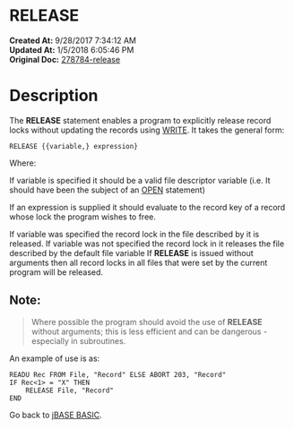 # RELEASE

**Created At:** 9/28/2017 7:34:12 AM  
**Updated At:** 1/5/2018 6:05:46 PM  
**Original Doc:** [278784-release](https://docs.jbase.com/36868-jbase-basic/278784-release)  


# Description

The **RELEASE** statement enables a program to explicitly release record locks without updating the records using [WRITE](279568-write). It takes the general form:

```
RELEASE {{variable,} expression}
```

Where:

If variable is specified it should be a valid file descriptor variable (i.e. It should have been the subject of an [OPEN](277537-open) statement)

If an expression is supplied it should evaluate to the record key of a record whose lock the program wishes to free.

If variable was specified the record lock in the file described by it is released. If variable was not specified the record lock in it releases the file described by the default file variable If **RELEASE** is issued without arguments then all record locks in all files that were set by the current program will be released.

## Note: 


> Where possible the program should avoid the use of **RELEASE** without arguments; this is less efficient and can be dangerous - especially in subroutines.


An example of use is as:

```
READU Rec FROM File, "Record" ELSE ABORT 203, "Record"
IF Rec<1> = "X" THEN
    RELEASE File, "Record"
END
```



Go back to [jBASE BASIC](263498-jbase-basic).
